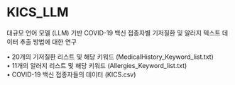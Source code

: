 # KICS_LLM
대규모 언어 모델 (LLM) 기반 COVID-19 백신 접종자별 기저질환 및 알러지 텍스트 데이터 추출 방법에 대한 연구

•	20개의 기저질환 리스트 및 해당 키워드 (MedicalHistory_Keyword_list.txt) <br>
•	11개의 알러지 리스트 및 해당 키워드 (Allergies_Keyword_list.txt)<br>
•	COVID-19 백신 접종자들의 데이터 (KICS.csv)<br>

